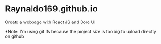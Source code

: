 # Raynaldo169.github.io
Create a webpage with React JS and Core UI

*Note:
I'm using git lfs because the project size is too big to upload directly on github
